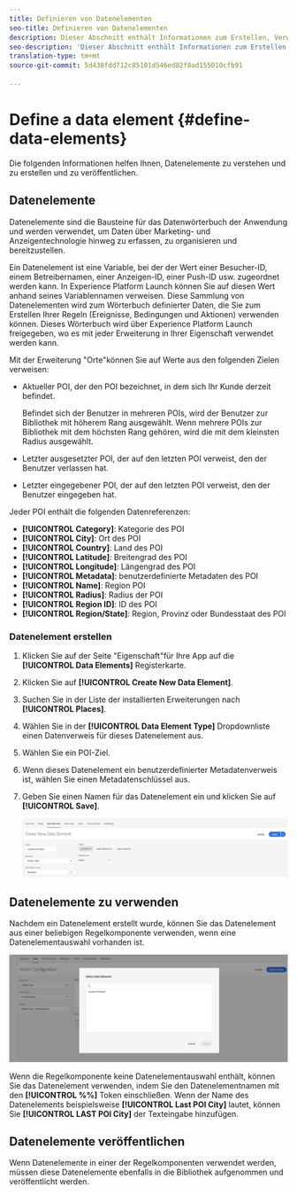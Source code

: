 ```yaml
---
title: Definieren von Datenelementen
seo-title: Definieren von Datenelementen
description: Dieser Abschnitt enthält Informationen zum Erstellen, Verwenden und Veröffentlichen von Datenelementen in Experience Platform Launch for Places.
seo-description: 'Dieser Abschnitt enthält Informationen zum Erstellen, Verwenden und Veröffentlichen von Datenelementen in Experience Platform Launch for Places. '
translation-type: tm+mt
source-git-commit: 5d438fdd712c85101d546ed82f8ad155010cfb91

---
```



# Define a data element {#define-data-elements}

Die folgenden Informationen helfen Ihnen, Datenelemente zu verstehen und zu erstellen und zu veröffentlichen.

## Datenelemente

Datenelemente sind die Bausteine für das Datenwörterbuch der Anwendung und werden verwendet, um Daten über Marketing- und Anzeigentechnologie hinweg zu erfassen, zu organisieren und bereitzustellen.

Ein Datenelement ist eine Variable, bei der der Wert einer Besucher-ID, einem Betreibernamen, einer Anzeigen-ID, einer Push-ID usw. zugeordnet werden kann. In Experience Platform Launch können Sie auf diesen Wert anhand seines Variablennamen verweisen. Diese Sammlung von Datenelementen wird zum Wörterbuch definierter Daten, die Sie zum Erstellen Ihrer Regeln (Ereignisse, Bedingungen und Aktionen) verwenden können. Dieses Wörterbuch wird über Experience Platform Launch freigegeben, wo es mit jeder Erweiterung in Ihrer Eigenschaft verwendet werden kann.

Mit der Erweiterung "Orte"können Sie auf Werte aus den folgenden Zielen verweisen:

* Aktueller POI, der den POI bezeichnet, in dem sich Ihr Kunde derzeit befindet.

   Befindet sich der Benutzer in mehreren POIs, wird der Benutzer zur Bibliothek mit höherem Rang ausgewählt. Wenn mehrere POIs zur Bibliothek mit dem höchsten Rang gehören, wird die mit dem kleinsten Radius ausgewählt.
* Letzter ausgesetzter POI, der auf den letzten POI verweist, den der Benutzer verlassen hat.
* Letzter eingegebener POI, der auf den letzten POI verweist, den der Benutzer eingegeben hat.

Jeder POI enthält die folgenden Datenreferenzen:

* **[!UICONTROL Category]**: Kategorie des POI
* **[!UICONTROL City]**: Ort des POI
* **[!UICONTROL Country]**: Land des POI
* **[!UICONTROL Latitude]**: Breitengrad des POI
* **[!UICONTROL Longitude]**: Längengrad des POI
* **[!UICONTROL Metadata]**: benutzerdefinierte Metadaten des POI
* **[!UICONTROL Name]**: Region POI
* **[!UICONTROL Radius]**: Radius der POI
* **[!UICONTROL Region ID]**: ID des POI
* **[!UICONTROL Region/State]**: Region, Provinz oder Bundesstaat des POI

### Datenelement erstellen

1. Klicken Sie auf der Seite "Eigenschaft"für Ihre App auf die **[!UICONTROL Data Elements]** Registerkarte.

2. Klicken Sie auf **[!UICONTROL Create New Data Element]**.

3. Suchen Sie in der Liste der installierten Erweiterungen nach **[!UICONTROL Places]**.

4. Wählen Sie in der **[!UICONTROL Data Element Type]** Dropdownliste einen Datenverweis für dieses Datenelement aus.

5. Wählen Sie ein POI-Ziel.

6. Wenn dieses Datenelement ein benutzerdefinierter Metadatenverweis ist, wählen Sie einen Metadatenschlüssel aus.

7. Geben Sie einen Namen für das Datenelement ein und klicken Sie auf **[!UICONTROL Save]**.

   ![Datenelement erstellen](/help/assets/create-de-7-v3.png)


## Datenelemente zu verwenden

Nachdem ein Datenelement erstellt wurde, können Sie das Datenelement aus einer beliebigen Regelkomponente verwenden, wenn eine Datenelementauswahl vorhanden ist.

![Datenelement verwenden](/help/assets/use-de-v2.png)

Wenn die Regelkomponente keine Datenelementauswahl enthält, können Sie das Datenelement verwenden, indem Sie den Datenelementnamen mit den **[!UICONTROL %%]** Token einschließen.
Wenn der Name des Datenelements beispielsweise **[!UICONTROL Last POI City]** lautet, können Sie **[!UICONTROL LAST POI City]** der Texteingabe hinzufügen.


## Datenelemente veröffentlichen

Wenn Datenelemente in einer der Regelkomponenten verwendet werden, müssen diese Datenelemente ebenfalls in die Bibliothek aufgenommen und veröffentlicht werden.
